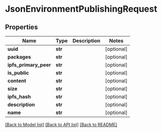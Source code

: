 # JsonEnvironmentPublishingRequest


## Properties
Name | Type | Description | Notes
------------ | ------------- | ------------- | -------------
**uuid** | **str** |  | [optional] 
**packages** | **str** |  | [optional] 
**ipfs_primary_peer** | **str** |  | [optional] 
**is_public** | **str** |  | [optional] 
**content** | **str** |  | [optional] 
**size** | **str** |  | [optional] 
**ipfs_hash** | **str** |  | [optional] 
**description** | **str** |  | [optional] 
**name** | **str** |  | [optional] 

[[Back to Model list]](../README.md#documentation-for-models) [[Back to API list]](../README.md#documentation-for-api-endpoints) [[Back to README]](../README.md)



